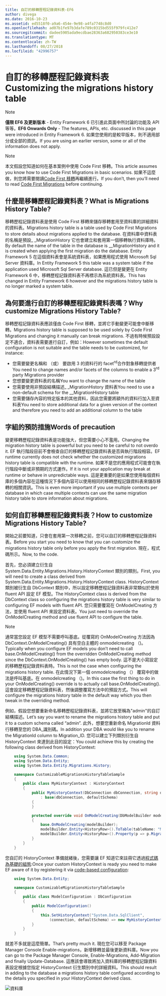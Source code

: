 ```yaml
---
title: 自訂的移轉歷程記錄資料表-EF6
author: divega
ms.date: 2016-10-23
ms.assetid: ed5518f0-a9a6-454e-9e98-a4fa7748c8d0
ms.openlocfilehash: ad07b1fe97b3dafe789c0315bd555f979fc412e7
ms.sourcegitcommit: dadee5905ada9ecdbae28363a682950383ce3e10
ms.translationtype: MT
ms.contentlocale: zh-TW
ms.lasthandoff: 08/27/2018
ms.locfileid: "42996757"
---
```

# <a name="customizing-the-migrations-history-table"></a><span data-ttu-id="0f754-102">自訂的移轉歷程記錄資料表</span><span class="sxs-lookup"><span data-stu-id="0f754-102">Customizing the migrations history table</span></span>
> [!NOTE]
> <span data-ttu-id="0f754-103">**僅限 EF6 及更新版本** - Entity Framework 6 已引進此頁面中所討論的功能及 API 等等。</span><span class="sxs-lookup"><span data-stu-id="0f754-103">**EF6 Onwards Only** - The features, APIs, etc. discussed in this page were introduced in Entity Framework 6.</span></span> <span data-ttu-id="0f754-104">如果您使用的是較早版本，則不適用部分或全部的資訊。</span><span class="sxs-lookup"><span data-stu-id="0f754-104">If you are using an earlier version, some or all of the information does not apply.</span></span>

> [!NOTE]
> <span data-ttu-id="0f754-105">本文假設您知道如何在基本案例中使用 Code First 移轉。</span><span class="sxs-lookup"><span data-stu-id="0f754-105">This article assumes you know how to use Code First Migrations in basic scenarios.</span></span> <span data-ttu-id="0f754-106">如果不這麼做，則您將需要閱讀[Code First 移轉](~/ef6/modeling/code-first/migrations/index.md)再繼續進行。</span><span class="sxs-lookup"><span data-stu-id="0f754-106">If you don’t, then you’ll need to read [Code First Migrations](~/ef6/modeling/code-first/migrations/index.md) before continuing.</span></span>

## <a name="what-is-migrations-history-table"></a><span data-ttu-id="0f754-107">什麼是移轉歷程記錄資料表？</span><span class="sxs-lookup"><span data-stu-id="0f754-107">What is Migrations History Table?</span></span>

<span data-ttu-id="0f754-108">移轉歷程記錄資料表是使用 Code First 移轉來儲存移轉套用至資料庫的詳細資料的資料表。</span><span class="sxs-lookup"><span data-stu-id="0f754-108">Migrations history table is a table used by Code First Migrations to store details about migrations applied to the database.</span></span> <span data-ttu-id="0f754-109">在資料庫中資料表的名稱是預設\_ \_MigrationHistory 它也會建立和套用第一個移轉執行資料庫時。</span><span class="sxs-lookup"><span data-stu-id="0f754-109">By default the name of the table in the database is \_\_MigrationHistory and it is created when applying the first migration do the database.</span></span> <span data-ttu-id="0f754-110">Entity Framework 5 在這個資料表會是系統資料表，如果應用程式使用 Microsoft Sql Server 資料庫。</span><span class="sxs-lookup"><span data-stu-id="0f754-110">In Entity Framework 5 this table was a system table if the application used Microsoft Sql Server database.</span></span> <span data-ttu-id="0f754-111">這已但是變更在 Entity Framework 6 中，移轉歷程記錄資料表不再標示為系統資料表。</span><span class="sxs-lookup"><span data-stu-id="0f754-111">This has changed in Entity Framework 6 however and the migrations history table is no longer marked a system table.</span></span>

## <a name="why-customize-migrations-history-table"></a><span data-ttu-id="0f754-112">為何要進行自訂的移轉歷程記錄資料表嗎？</span><span class="sxs-lookup"><span data-stu-id="0f754-112">Why customize Migrations History Table?</span></span>

<span data-ttu-id="0f754-113">移轉歷程記錄資料表應該僅由 Code First 移轉，並將它手動變更可能會中斷移轉。</span><span class="sxs-lookup"><span data-stu-id="0f754-113">Migrations history table is supposed to be used solely by Code First Migrations and changing it manually can break migrations.</span></span> <span data-ttu-id="0f754-114">不過有時候預設設定不適合，資料表需要進行自訂，例如：</span><span class="sxs-lookup"><span data-stu-id="0f754-114">However sometimes the default configuration is not suitable and the table needs to be customized, for instance:</span></span>

-   <span data-ttu-id="0f754-115">您需要變更名稱和 （或） 要啟用 3 的資料行的 facet<sup>rd</sup>合作對象移轉提供者</span><span class="sxs-lookup"><span data-stu-id="0f754-115">You need to change names and/or facets of the columns to enable a 3<sup>rd</sup> party Migrations provider</span></span>
-   <span data-ttu-id="0f754-116">您想要變更資料表的名稱</span><span class="sxs-lookup"><span data-stu-id="0f754-116">You want to change the name of the table</span></span>
-   <span data-ttu-id="0f754-117">您需要使用非預設結構描述\_ \_MigrationHistory 資料表</span><span class="sxs-lookup"><span data-stu-id="0f754-117">You need to use a non-default schema for the \_\_MigrationHistory table</span></span>
-   <span data-ttu-id="0f754-118">您需要儲存內容的特定版本的其他資料，因此您需要將額外的資料行加入至資料表</span><span class="sxs-lookup"><span data-stu-id="0f754-118">You need to store additional data for a given version of the context and therefore you need to add an additional column to the table</span></span>

## <a name="words-of-precaution"></a><span data-ttu-id="0f754-119">字組的預防措施</span><span class="sxs-lookup"><span data-stu-id="0f754-119">Words of precaution</span></span>

<span data-ttu-id="0f754-120">變更移轉歷程記錄資料表是功能強大，但您需要小心不濫用。</span><span class="sxs-lookup"><span data-stu-id="0f754-120">Changing the migration history table is powerful but you need to be careful to not overdo it.</span></span> <span data-ttu-id="0f754-121">EF 執行階段目前不會檢查自訂的移轉歷程記錄資料表是否與執行階段相容。</span><span class="sxs-lookup"><span data-stu-id="0f754-121">EF runtime currently does not check whether the customized migrations history table is compatible with the runtime.</span></span> <span data-ttu-id="0f754-122">如果不是您的應用程式可能會在執行階段中斷或非預期的方式運作。</span><span class="sxs-lookup"><span data-stu-id="0f754-122">If it is not your application may break at runtime or behave in unpredictable ways.</span></span> <span data-ttu-id="0f754-123">這是更重要的是如果您使用每個資料庫的多個內容在這種情況下多個內容可以使用相同的移轉歷程記錄資料表來儲存移轉的相關資訊。</span><span class="sxs-lookup"><span data-stu-id="0f754-123">This is even more important if you use multiple contexts per database in which case multiple contexts can use the same migration history table to store information about migrations.</span></span>

## <a name="how-to-customize-migrations-history-table"></a><span data-ttu-id="0f754-124">如何自訂移轉歷程記錄資料表？</span><span class="sxs-lookup"><span data-stu-id="0f754-124">How to customize Migrations History Table?</span></span>

<span data-ttu-id="0f754-125">開始之前要知道，只會在套用第一次移轉之前，您可以自訂的移轉歷程記錄資料表。</span><span class="sxs-lookup"><span data-stu-id="0f754-125">Before you start you need to know that you can customize the migrations history table only before you apply the first migration.</span></span> <span data-ttu-id="0f754-126">現在，程式碼所示。</span><span class="sxs-lookup"><span data-stu-id="0f754-126">Now, to the code.</span></span>

<span data-ttu-id="0f754-127">首先，您必須建立衍生自 System.Data.Entity.Migrations.History.HistoryContext 類別的類別。</span><span class="sxs-lookup"><span data-stu-id="0f754-127">First, you will need to create a class derived from System.Data.Entity.Migrations.History.HistoryContext class.</span></span> <span data-ttu-id="0f754-128">HistoryContext 類別被衍生自 DbContext 類別中，所以設定移轉歷程記錄資料表非常類似於使用 fluent API 設定 EF 模型。</span><span class="sxs-lookup"><span data-stu-id="0f754-128">The HistoryContext class is derived from the DbContext class so configuring the migrations history table is very similar to configuring EF models with fluent API.</span></span> <span data-ttu-id="0f754-129">您只需要覆寫在 OnModelCreating 方法，並使用 fluent API 來設定資料表。</span><span class="sxs-lookup"><span data-stu-id="0f754-129">You just need to override the OnModelCreating method and use fluent API to configure the table.</span></span>

>[!NOTE]
> <span data-ttu-id="0f754-130">通常當您設定 EF 模型不需要呼叫基底。從覆寫的 OnModelCreating 方法因為 DbContext.OnModelCreating() 具有空白主體的 onmodelcreating （)。</span><span class="sxs-lookup"><span data-stu-id="0f754-130">Typically when you configure EF models you don’t need to call base.OnModelCreating() from the overridden OnModelCreating method since the DbContext.OnModelCreating() has empty body.</span></span> <span data-ttu-id="0f754-131">這不是大小寫設定的移轉歷程記錄資料表時。</span><span class="sxs-lookup"><span data-stu-id="0f754-131">This is not the case when configuring the migrations history table.</span></span> <span data-ttu-id="0f754-132">在此情況下第一個 onmodelcreating （） 覆寫中的做法是呼叫基底。在 onmodelcreating （)。</span><span class="sxs-lookup"><span data-stu-id="0f754-132">In this case the first thing to do in your OnModelCreating() override is to actually call base.OnModelCreating().</span></span> <span data-ttu-id="0f754-133">這會設定移轉歷程記錄資料表，然後調整覆寫方法中的預設方式。</span><span class="sxs-lookup"><span data-stu-id="0f754-133">This will configure the migrations history table in the default way which you then tweak in the overriding method.</span></span>

<span data-ttu-id="0f754-134">例如，假設您想要重新命名移轉歷程記錄資料表，並將它放至稱為"admin"的自訂結構描述。</span><span class="sxs-lookup"><span data-stu-id="0f754-134">Let’s say you want to rename the migrations history table and put it to a custom schema called “admin”.</span></span> <span data-ttu-id="0f754-135">此外，想要您重新命名 MigrationId 資料行移轉至您的 DBA\_識別碼。</span><span class="sxs-lookup"><span data-stu-id="0f754-135">In addition your DBA would like you to rename the MigrationId column to Migration\_ID.</span></span>  <span data-ttu-id="0f754-136">您可以建立下列類別衍生自 HistoryContext 來達到此目的設定：</span><span class="sxs-lookup"><span data-stu-id="0f754-136">You could achieve this by creating the following class derived from HistoryContext:</span></span>

``` csharp
    using System.Data.Common;
    using System.Data.Entity;
    using System.Data.Entity.Migrations.History;

    namespace CustomizableMigrationsHistoryTableSample
    {
        public class MyHistoryContext : HistoryContext
        {
            public MyHistoryContext(DbConnection dbConnection, string defaultSchema)
                : base(dbConnection, defaultSchema)
            {
            }

            protected override void OnModelCreating(DbModelBuilder modelBuilder)
            {
                base.OnModelCreating(modelBuilder);
                modelBuilder.Entity<HistoryRow>().ToTable(tableName: "MigrationHistory", schemaName: "admin");
                modelBuilder.Entity<HistoryRow>().Property(p => p.MigrationId).HasColumnName("Migration_ID");
            }
        }
    }
```

<span data-ttu-id="0f754-137">您自訂的 HistoryContext 準備就緒後，您需要讓 EF 知道它來註冊它透過[程式碼為基礎的組態](http://msdn.com/data/jj680699):</span><span class="sxs-lookup"><span data-stu-id="0f754-137">Once your custom HistoryContext is ready you need to make EF aware of it by registering it via [code-based configuration](http://msdn.com/data/jj680699):</span></span>

``` csharp
    using System.Data.Entity;

    namespace CustomizableMigrationsHistoryTableSample
    {
        public class ModelConfiguration : DbConfiguration
        {
            public ModelConfiguration()
            {
                this.SetHistoryContext("System.Data.SqlClient",
                    (connection, defaultSchema) => new MyHistoryContext(connection, defaultSchema));
            }
        }
    }
```

<span data-ttu-id="0f754-138">就差不多就是這麼簡單。</span><span class="sxs-lookup"><span data-stu-id="0f754-138">That’s pretty much it.</span></span> <span data-ttu-id="0f754-139">現在您可以移至 Package Manager Console Enable-migrations，新增移轉並最後更新資料庫。</span><span class="sxs-lookup"><span data-stu-id="0f754-139">Now you can go to the Package Manager Console, Enable-Migrations, Add-Migration and finally Update-Database.</span></span> <span data-ttu-id="0f754-140">這應該會導致將加入資料庫的移轉歷程記錄資料表設定根據您指定 HistoryContext 衍生類別中的詳細資料。</span><span class="sxs-lookup"><span data-stu-id="0f754-140">This should result in adding to the database a migrations history table configured according to the details you specified in your HistoryContext derived class.</span></span>

![資料庫](~/ef6/media/database.png)
